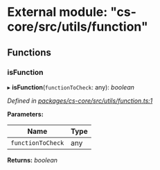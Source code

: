 # External module: "cs-core/src/utils/function"

## Functions

###  isFunction

▸ **isFunction**(`functionToCheck`: any): *boolean*

*Defined in [packages/cs-core/src/utils/function.ts:1](https://github.com/TNOCS/csnext/blob/34474da7/packages/cs-core/src/utils/function.ts#L1)*

**Parameters:**

Name | Type |
------ | ------ |
`functionToCheck` | any |

**Returns:** *boolean*
